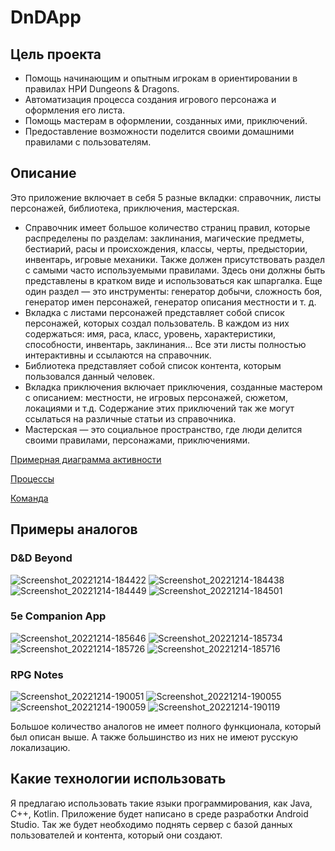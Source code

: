 # DnDApp
## Цель проекта
- Помощь начинающим и опытным игрокам в ориентировании в правилах НРИ Dungeons & Dragons. 
- Автоматизация процесса создания игрового персонажа и оформления его листа.
- Помощь мастерам в оформлении, созданных  ими, приключений.
- Предоставление возможности поделится своими домашними правилами с пользователям.

## Описание
Это приложение включает в себя 5 разные вкладки: справочник, листы персонажей, библиотека, приключения, мастерская.
- Справочник имеет большое количество страниц правил, которые распределены по разделам: заклинания, магические предметы, бестиарий, расы и происхождения, классы, черты, предыстории, инвентарь, игровые механики. Также должен присутствовать раздел с самыми часто используемыми правилами. Здесь они должны быть представлены в кратком виде и использоваться как шпаргалка. Еще один раздел — это инструменты: генератор добычи, сложность боя, генератор имен персонажей, генератор описания местности и т. д. 
- Вкладка с листами персонажей представляет собой список персонажей, которых создал пользователь. В каждом из них содержаться: имя, раса, класс, уровень, характеристики, способности, инвентарь, заклинания... Все эти листы полностью интерактивны и ссылаются на справочник.
- Библиотека представляет собой список контента, которым пользовался данный человек.
- Вкладка приключения включает приключения, созданные мастером с описанием: местности, не игровых персонажей, сюжетом, локациями и т.д. Содержание этих приключений так же могут ссылаться на различные статьи из справочника.
- Мастерская — это социальное пространство, где люди делится своими правилами, персонажами, приключениями.

[Примерная диаграмма активности](https://github.com/QuartTeam/DnDApp/blob/main/docs/diagram.png "architecture.md")

[Процессы](https://github.com/QuartTeam/DnDApp/blob/main/docs/process.md "architecture.md")

[Команда](https://github.com/QuartTeam/DnDApp/blob/main/docs/team.md "architecture.md")

## Примеры аналогов
### D&D Beyond

![Screenshot_20221214-184422](https://user-images.githubusercontent.com/72492774/207613234-188cd422-2e54-477a-8b3a-5b76f5f50d48.png)
![Screenshot_20221214-184438](https://user-images.githubusercontent.com/72492774/207613013-db28d49d-9285-4497-8aa7-3231ca03b996.png)
![Screenshot_20221214-184449](https://user-images.githubusercontent.com/72492774/207613041-2c086b22-9fbe-445b-9ff3-b823291a56c0.png)
![Screenshot_20221214-184501](https://user-images.githubusercontent.com/72492774/207613066-016648b0-cd9f-4206-9562-7c19a638f1f6.png)

### 5e Companion App

![Screenshot_20221214-185646](https://user-images.githubusercontent.com/72492774/207614467-db8ec85b-b632-476a-8d31-aa3640b79620.png)
![Screenshot_20221214-185734](https://user-images.githubusercontent.com/72492774/207614521-abe92417-4054-4dfa-9b39-2084aada0f89.png)
![Screenshot_20221214-185726](https://user-images.githubusercontent.com/72492774/207614539-8b9781ee-f8f1-4c7f-b7a1-5f948768e802.png)
![Screenshot_20221214-185716](https://user-images.githubusercontent.com/72492774/207614555-21393205-7a3b-4467-8989-5a3735854c94.png)

### RPG Notes

![Screenshot_20221214-190051](https://user-images.githubusercontent.com/72492774/207615067-4ad72e92-223e-4cc4-a732-f160da3a32f0.png)
![Screenshot_20221214-190055](https://user-images.githubusercontent.com/72492774/207615151-eef2d17f-c06c-4277-a57c-1719bb37ad86.png)
![Screenshot_20221214-190059](https://user-images.githubusercontent.com/72492774/207615195-9dda9852-a249-4fff-b0ff-ea80674192f8.png)
![Screenshot_20221214-190119](https://user-images.githubusercontent.com/72492774/207615271-ad9c6d3c-633c-476c-ae21-1ac9ca8d082a.png)

Большое количество аналогов не имеет полного функционала, который был описан выше. А также большинство из них не имеют русскую локализацию.

## Какие технологии использовать
Я предлагаю использовать такие языки программирования, как Java, C++, Kotlin. Приложение будет написано в среде разработки Android Studio. Так же будет необходимо поднять сервер с базой данных пользователей и контента, который они создают.
